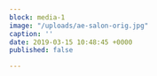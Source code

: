 ```yaml
---
block: media-1
image: "/uploads/ae-salon-orig.jpg"
caption: ''
date: 2019-03-15 10:48:45 +0000
published: false

---
```

